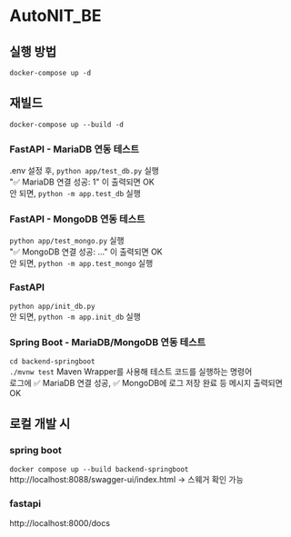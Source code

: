 # AutoNIT_BE

## 실행 방법
`docker-compose up -d`

## 재빌드
`docker-compose up --build -d`

### FastAPI - MariaDB 연동 테스트
.env 설정 후, `python app/test_db.py` 실행    
"✅ MariaDB 연결 성공: 1" 이 출력되면 OK   
안 되면, `python -m app.test_db` 실행

### FastAPI - MongoDB 연동 테스트
`python app/test_mongo.py` 실행    
"✅ MongoDB 연결 성공: ..." 이 출력되면 OK   
안 되면, `python -m app.test_mongo` 실행

### FastAPI
`python app/init_db.py`   
안 되면, `python -m app.init_db` 실행


### Spring Boot - MariaDB/MongoDB 연동 테스트
`cd backend-springboot`   
`./mvnw test` Maven Wrapper를 사용해 테스트 코드를 실행하는 명령어   
로그에 ✅ MariaDB 연결 성공, ✅ MongoDB에 로그 저장 완료 등 메시지 출력되면 OK


## 로컬 개발 시
### spring boot
`docker compose up --build backend-springboot`
http://localhost:8088/swagger-ui/index.html -> 스웨거 확인 가능

### fastapi
http://localhost:8000/docs